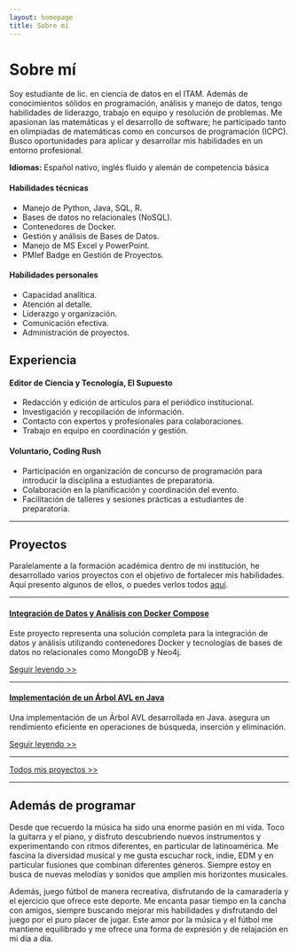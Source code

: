 ```yaml
---
layout: homepage
title: Sobre mí
---
```

# Sobre mí
Soy estudiante de lic. en ciencia de datos en el ITAM. Además de conocimientos sólidos en programación, análisis y manejo de datos, tengo habilidades de liderazgo, trabajo en equipo y resolución de problemas. Me apasionan las matemáticas y el desarrollo de software; he participado tanto en olimpiadas de matemáticas como en concursos de programación (ICPC). Busco oportunidades para aplicar y desarrollar mis habilidades en un entorno profesional.

**Idiomas:** Español nativo, inglés fluido y alemán de competencia básica 

#### Habilidades técnicas
* Manejo de Python, Java, SQL, R.
* Bases de datos no relacionales (NoSQL).
* Contenedores de Docker.
* Gestión y análisis de Bases de Datos.
* Manejo de MS Excel y PowerPoint.
* PMIef Badge en Gestión de Proyectos.

#### Habilidades personales
* Capacidad analítica.
* Atención al detalle.
* Liderazgo y organización.
* Comunicación efectiva.
* Administración de proyectos.


## Experiencia

#### Editor de Ciencia y Tecnología, El Supuesto 
* Redacción y edición de artículos para el periódico institucional.
* Investigación y recopilación de información.
* Contacto con expertos y profesionales para colaboraciones.
* Trabajo en equipo en coordinación y gestión.

#### Voluntario, Coding Rush 
* Participación en organización de concurso de programación para introducir la disciplina a estudiantes de preparatoria. 
* Colaboración en la planificación y coordinación del evento. 
* Facilitación de talleres y sesiones prácticas a estudiantes de preparatoria. 

---

## Proyectos
Paralelamente a la formación académica dentro de mi institución, he desarrollado varios proyectos con el objetivo de fortalecer mis habilidades. Aquí presento algunos de ellos, o puedes verlos todos <a href="{{ '/tags' | relative_url }}">aquí</a>.

---
#### <a style="color: var(--heading-color);" href="{{ '/proyecto/2024/05/25/integracion-de-datos.html' | relative_url }}">Integración de Datos y Análisis con Docker Compose</a>
Este proyecto representa una solución completa para la integración de datos y análisis utilizando contenedores Docker y tecnologías de bases de datos no relacionales como MongoDB y Neo4j.

<a href="{{ '/proyecto/2024/05/25/integracion-de-datos.html' | relative_url }}">Seguir leyendo >></a>

---
#### <a style="color: var(--heading-color);" href="{{ '/proyecto/2022/10/05/arbol-avl.html' | relative_url }}">Implementación de un Árbol AVL en Java</a>
Una implementación de un Árbol AVL desarrollada en Java. asegura un rendimiento eficiente en operaciones de búsqueda, inserción y eliminación.

<a href="{{ '/proyecto/2022/10/05/arbol-avl.html' | relative_url }}">Seguir leyendo >></a>

---
<a href="{{ '/tags' | relative_url }}">Todos mis proyectos >></a>

---

## Además de programar
Desde que recuerdo la música ha sido una enorme pasión en mi vida.  Toco la guitarra y el piano, y disfruto descubriendo nuevos instrumentos y experimentando con ritmos diferentes, en particular de latinoamérica. Me fascina la diversidad musical y me gusta escuchar rock, indie, EDM y en particular fusiones que combinan diferentes géneros. Siempre estoy en busca de nuevas melodías y sonidos que amplíen mis horizontes musicales.

Además, juego fútbol de manera recreativa, disfrutando de la camaradería y el ejercicio que ofrece este deporte. Me encanta pasar tiempo en la cancha con amigos, siempre buscando mejorar mis habilidades y disfrutando del juego por el puro placer de jugar. Este amor por la música y el fútbol me mantiene equilibrado y me ofrece una forma de expresión y de relajación en mi día a día.
